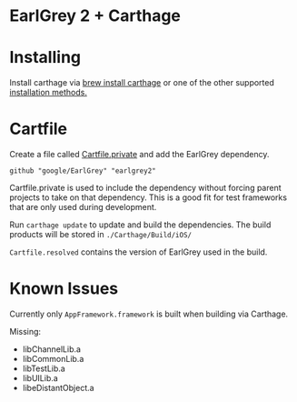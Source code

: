 # EarlGrey 2 + Carthage

# Installing

Install carthage via [brew install carthage](https://github.com/Carthage/Carthage#installing-carthage) or one of the other supported [installation methods.](https://github.com/Carthage/Carthage#installing-carthage)

# Cartfile

Create a file called [Cartfile.private](https://github.com/Carthage/Carthage/blob/master/Documentation/Artifacts.md) and add the EarlGrey dependency.

`github "google/EarlGrey" "earlgrey2"`

Cartfile.private is used to include the dependency without forcing parent projects to take on that dependency. This is a good fit for test frameworks
that are only used during development.

Run `carthage update` to update and build the dependencies. The build products will be stored in `./Carthage/Build/iOS/` 

`Cartfile.resolved` contains the version of EarlGrey used in the build.

# Known Issues

Currently only `AppFramework.framework` is built when building via Carthage.

Missing:

 - libChannelLib.a
 - libCommonLib.a
 - libTestLib.a
 - libUILib.a
 - libeDistantObject.a
